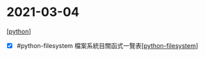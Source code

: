 # 2021-03-04
[[python]]

- [x] #python-filesystem 檔案系統目關函式一覽表[[python-filesystem]] 

[//begin]: # "Autogenerated link references for markdown compatibility"
[python]: ../../../../devops/2-code/learning/language/python/python.md "Python"
[python-filesystem]: python-filesystem.md "python-filesystem"
[//end]: # "Autogenerated link references"